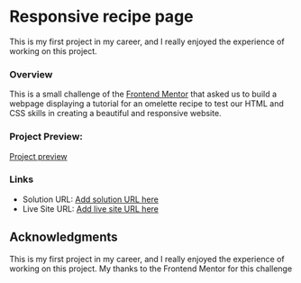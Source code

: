 # Responsive recipe page
This is my first project in my career, and I really enjoyed the experience of working on this project.

### Overview
This is a small challenge of the [Frontend Mentor](https://www.frontendmentor.io/home) that asked us to build a webpage displaying a tutorial for an omelette recipe to test our HTML and CSS skills in creating a beautiful and responsive website.
### Project Preview:
[Project preview](https://CleitoTT/Responsive-recipe-page/main/config/desktop-design.jpg)

### Links

- Solution URL: [Add solution URL here](https://your-solution-url.com)
- Live Site URL: [Add live site URL here](https://your-live-site-url.com)

## Acknowledgments

This is my first project in my career, and I really enjoyed the experience of working on this project. My thanks to the Frontend Mentor for this challenge 
